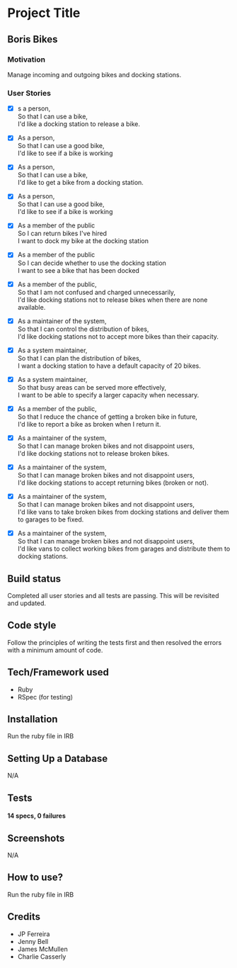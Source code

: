 # Project Title
## Boris Bikes

### Motivation

Manage incoming and outgoing bikes and docking stations.

### User Stories

- [x] s a person,<br>
So that I can use a bike,<br>
I'd like a docking station to release a bike.<br>
- [x] As a person,<br>
So that I can use a good bike,<br>
I'd like to see if a bike is working<br>
- [x] As a person,<br>
So that I can use a bike,<br>
I'd like to get a bike from a docking station.<br>
- [x] As a person,<br>
So that I can use a good bike,<br>
I'd like to see if a bike is working<br>
- [x] As a member of the public<br>
So I can return bikes I've hired<br>
I want to dock my bike at the docking station<br>
- [x] As a member of the public<br>
So I can decide whether to use the docking station<br>
I want to see a bike that has been docked<br>
- [x] As a member of the public,<br>
So that I am not confused and charged unnecessarily,<br>
I'd like docking stations not to release bikes when there are none available.<br>
- [x] As a maintainer of the system,<br>
So that I can control the distribution of bikes,<br>
I'd like docking stations not to accept more bikes than their capacity.<br>
- [x] As a system maintainer,<br>
So that I can plan the distribution of bikes,<br>
I want a docking station to have a default capacity of 20 bikes.<br>
- [x] As a system maintainer,<br>
So that busy areas can be served more effectively,<br>
I want to be able to specify a larger capacity when necessary.<br>
- [x] As a member of the public,<br>
So that I reduce the chance of getting a broken bike in future,<br>
I'd like to report a bike as broken when I return it.<br>
- [x] As a maintainer of the system,<br>
So that I can manage broken bikes and not disappoint users,<br>
I'd like docking stations not to release broken bikes.<br>
- [x] As a maintainer of the system,<br>
So that I can manage broken bikes and not disappoint users,<br>
I'd like docking stations to accept returning bikes (broken or not).<br>
- [x] As a maintainer of the system,<br>
So that I can manage broken bikes and not disappoint users,<br>
I'd like vans to take broken bikes from docking stations and deliver them to garages to be fixed.<br>
- [x] As a maintainer of the system,<br>
So that I can manage broken bikes and not disappoint users,<br>
I'd like vans to collect working bikes from garages and distribute them to docking stations.<br>


## Build status

Completed all user stories and all tests are passing. This will be revisited and updated.

## Code style

Follow the principles of writing the tests first and then resolved the errors with a minimum amount of code.

## Tech/Framework used

* Ruby
* RSpec (for testing)

## Installation

Run the ruby file in IRB

## Setting Up a Database

N/A

## Tests

####  14 specs, 0 failures

## Screenshots

N/A

## How to use?

Run the ruby file in IRB

## Credits
* JP Ferreira
* Jenny Bell
* James McMullen
* Charlie Casserly